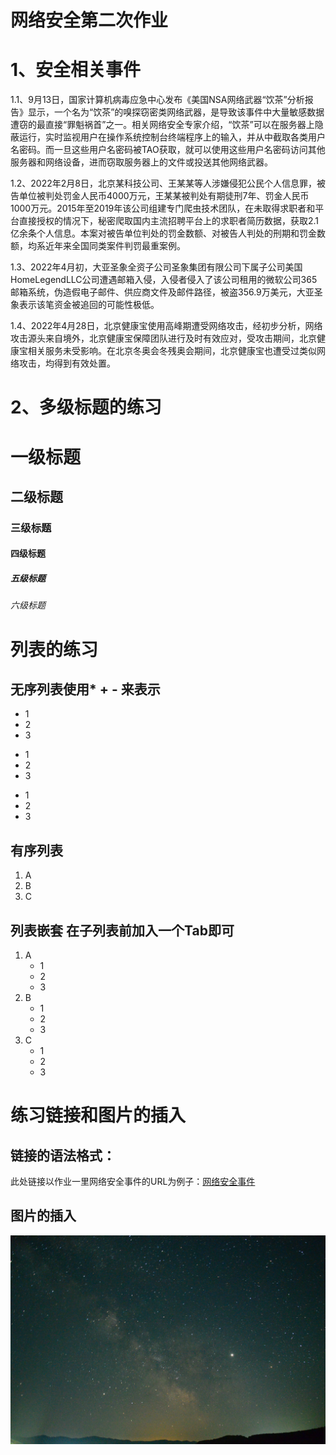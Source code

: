# 网络安全第二次作业
# 1、安全相关事件
1.1、9月13日，国家计算机病毒应急中心发布《美国NSA网络武器“饮茶”分析报告》显示，一个名为“饮茶”的嗅探窃密类网络武器，是导致该事件中大量敏感数据遭窃的最直接“罪魁祸首”之一。相关网络安全专家介绍，“饮茶”可以在服务器上隐蔽运行，实时监视用户在操作系统控制台终端程序上的输入，并从中截取各类用户名密码。而一旦这些用户名密码被TAO获取，就可以使用这些用户名密码访问其他服务器和网络设备，进而窃取服务器上的文件或投送其他网络武器。

1.2、2022年2月8日，北京某科技公司、王某某等人涉嫌侵犯公民个人信息罪，被告单位被判处罚金人民币4000万元，王某某被判处有期徒刑7年、罚金人民币1000万元。2015年至2019年该公司组建专门爬虫技术团队，在未取得求职者和平台直接授权的情况下，秘密爬取国内主流招聘平台上的求职者简历数据，获取2.1亿余条个人信息。本案对被告单位判处的罚金数额、对被告人判处的刑期和罚金数额，均系近年来全国同类案件判罚最重案例。

1.3、2022年4月初，大亚圣象全资子公司圣象集团有限公司下属子公司美国HomeLegendLLC公司遭遇邮箱入侵，入侵者侵入了该公司租用的微软公司365邮箱系统，伪造假电子邮件、供应商文件及邮件路径，被盗356.9万美元，大亚圣象表示该笔资金被追回的可能性极低。

1.4、2022年4月28日，北京健康宝使用高峰期遭受网络攻击，经初步分析，网络攻击源头来自境外，北京健康宝保障团队进行及时有效应对，受攻击期间，北京健康宝相关服务未受影响。在北京冬奥会冬残奥会期间，北京健康宝也遭受过类似网络攻击，均得到有效处置。
# 2、多级标题的练习
# 一级标题
## 二级标题
### 三级标题
#### 四级标题
##### 五级标题
###### 六级标题
# 列表的练习
## 无序列表使用* + - 来表示
* 1
* 2
* 3
+ 1
+ 2
+ 3
- 1
- 2
- 3
## 有序列表
1. A
2. B
3. C
## 列表嵌套 在子列表前加入一个Tab即可
1. A
	- 1
	- 2
	- 3
2. B
	- 1
	- 2
	- 3
3. C
	- 1
	- 2
	- 3
# 练习链接和图片的插入
## 链接的语法格式：
此处链接以作业一里网络安全事件的URL为例子：[网络安全事件](https://baijiahao.baidu.com/s?id=1684390363819611797&wfr=spider&for=pc)
## 图片的插入
![Alt](./img/风景.jpg)

